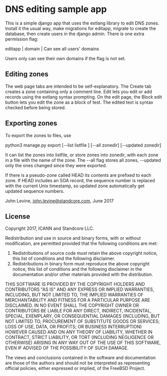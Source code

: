 # DNS editing sample app

This is a simple django app that uses the extlang library to edit DNS
zones.  Install it the usual way, make migrations for editapp, migrate
to create the database, then create users in the django admin.  There
is one extra permission flag:

  editapp | domain | Can see all users' domains

Users only can see their own domains if the flag is not set.

## Editing zones

The web page tabs are intended to be self-explanatory.  The Create tab
creates a zone containing only a comment line.  Edit lets you edit or
add records using the extlang syntax prompting.  On the edit page, the
Block edit button lets you edit the zone as a block of test.  The
edited text is syntax checked before being stored.

## Exporting zones

To export the zones to files, use 

  python3 manage.py export [--list listfile ] [--all zonedir] [--updated zonedir]

It can list the zones into listfile, or store zones into zonedir, with
each zone in a file with the name of the zone.  The --all flag stores
all zones, --updated only the ones changed since they were exported.

If there is a pseudo-zone called HEAD its contents are prefixed to
each zone.  If HEAD includes an SOA record, the sequence number is
replaced with the current Unix timestamp, so updated zone automatically
get updated sequence numbers.

John Levine, john.levine@standcore.com, June 2017

## License

Copyright 2017, ICANN and Standcore LLC.

Redistribution and use in source and binary forms, with or without
modification, are permitted provided that the following conditions are met:

1. Redistributions of source code must retain the above copyright notice, this
   list of conditions and the following disclaimer.
2. Redistributions in binary form must reproduce the above copyright notice,
   this list of conditions and the following disclaimer in the documentation
   and/or other materials provided with the distribution.

THIS SOFTWARE IS PROVIDED BY THE COPYRIGHT HOLDERS AND CONTRIBUTORS "AS IS" AND
ANY EXPRESS OR IMPLIED WARRANTIES, INCLUDING, BUT NOT LIMITED TO, THE IMPLIED
WARRANTIES OF MERCHANTABILITY AND FITNESS FOR A PARTICULAR PURPOSE ARE
DISCLAIMED. IN NO EVENT SHALL THE COPYRIGHT OWNER OR CONTRIBUTORS BE LIABLE FOR
ANY DIRECT, INDIRECT, INCIDENTAL, SPECIAL, EXEMPLARY, OR CONSEQUENTIAL DAMAGES
(INCLUDING, BUT NOT LIMITED TO, PROCUREMENT OF SUBSTITUTE GOODS OR SERVICES;
LOSS OF USE, DATA, OR PROFITS; OR BUSINESS INTERRUPTION) HOWEVER CAUSED AND
ON ANY THEORY OF LIABILITY, WHETHER IN CONTRACT, STRICT LIABILITY, OR TORT
(INCLUDING NEGLIGENCE OR OTHERWISE) ARISING IN ANY WAY OUT OF THE USE OF THIS
SOFTWARE, EVEN IF ADVISED OF THE POSSIBILITY OF SUCH DAMAGE.

The views and conclusions contained in the software and documentation are those
of the authors and should not be interpreted as representing official policies,
either expressed or implied, of the FreeBSD Project.
